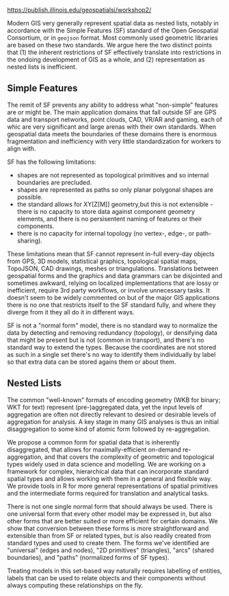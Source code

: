 

https://publish.illinois.edu/geospatialsi/workshop2/


Modern GIS very generally represent spatial data as nested lists, notably in
accordance with the Simple Features (SF) standard of the Open Geospatial
Consortium, or in `geojson` format. Most commonly used geometric libraries are
based on these two standards. We argue here the two distinct points that (1) the
inherent restrictions of SF effectively translate into restrictions in the
ondoing development of GIS as a whole, and (2) representation as nested lists is
inefficient.

## Simple Features

The remit of SF prevents any ability to address what "non-simple" features are
or might be. The main application domains that fall outside SF are GPS data and
transport networks, point clouds, CAD, VR/AR and gaming, each of whic are
very significant and large arenas with their own standards. When geospatial data
meets the boundaries of these domains there is enormous fragmentation and
inefficiency with very little standardization for workers to align with. 

SF has the following limitations:

* shapes are not represented as topological primitives and so internal boundaries are precluded.
* shapes are represented as paths so only planar polygonal shapes are possible.
* the standard allows for XY[Z[M]] geometry,but this is not extensible - there is no capacity to store data against component geometry elements, and there is no persisentent naming of features or their components.
* there is no capacity for internal topology (no vertex-, edge-, or path-sharing).

These limitations mean that SF cannot represent in-full every-day objects from GPS, 3D models, statistical graphics, topological spatial maps, TopoJSON, CAD drawings, meshes or triangulations. Translations between geospatial forms and the graphics and data grammars can be disjointed and sometimes awkward, relying on localized implementations that are lossy or inefficient, require 3rd party workflows, or involve unnecessary tasks. It doesn't seem to be widely commented on but of the major GIS applications there is no one that restricts itself to the SF standard fully, and where they diverge from it they all do it in different ways. 

SF is not a "normal form" model, there is no standard way to normalize the data by detecting and removing redundancy (topology),  or densifying data that might be present but is not (common in transport), and there's no standard way to extend the types. Because the coordinates are not stored as such in a single set there's no way to identify them individually by label so that extra data can be stored agains them or about them. 

## Nested Lists

The common "well-known" formats of encoding geometry (WKB for binary; WKT
for text) represent (pre-)aggregated data, yet the input levels of aggregation
are often not directly relevant to desired or desirable levels of aggregation
for analysis. A key stage in many GIS analyses is thus an initial disaggregation
to some kind of atomic form followed by re-aggregation.

We propose a common form for spatial data that is inherently disaggregated, that
allows for maximally-efficient on-demand re-aggregation, and that covers the
complexity of geometric and topological types widely used in data science and
modelling. We are working on a framework for complex, hierarchical data that can
incorporate standard spatial types and allows working with them in a general and
flexible way. We provide tools in R for more general representations of spatial
primitives and the intermediate forms required for translation and analytical
tasks.

There is not one single normal form that should always be used. There is one universal form that every other model may be expressed in, but also other forms that are better suited or more efficient for certain domains. We show that conversion between these forms is more straightforward and extensible than from SF or related types, but is also readily created from standard types and used to create them.  The forms we've identified are "universal" (edges and nodes), "2D primitives" (triangles), "arcs" (shared boundaries), and "paths" (normalized forms of SF types). 

Treating models in this set-based way naturally requires labelling of entities, labels that can be used to relate objects and their components without always computing these relationships on the fly. 




